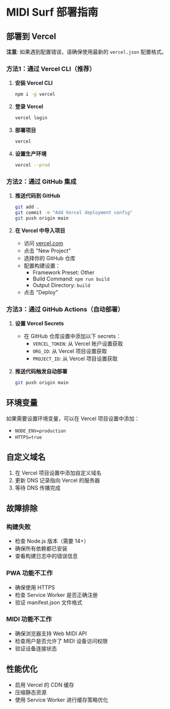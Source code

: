 # MIDI Surf 部署指南

## 部署到 Vercel

**注意**: 如果遇到配置错误，请确保使用最新的 `vercel.json` 配置格式。

### 方法1：通过 Vercel CLI（推荐）

1. **安装 Vercel CLI**
   ```bash
   npm i -g vercel
   ```

2. **登录 Vercel**
   ```bash
   vercel login
   ```

3. **部署项目**
   ```bash
   vercel
   ```

4. **设置生产环境**
   ```bash
   vercel --prod
   ```

### 方法2：通过 GitHub 集成

1. **推送代码到 GitHub**
   ```bash
   git add .
   git commit -m "Add Vercel deployment config"
   git push origin main
   ```

2. **在 Vercel 中导入项目**
   - 访问 [vercel.com](https://vercel.com)
   - 点击 "New Project"
   - 选择你的 GitHub 仓库
   - 配置构建设置：
     - Framework Preset: Other
     - Build Command: `npm run build`
     - Output Directory: `build`
   - 点击 "Deploy"

### 方法3：通过 GitHub Actions（自动部署）

1. **设置 Vercel Secrets**
   - 在 GitHub 仓库设置中添加以下 secrets：
     - `VERCEL_TOKEN`: 从 Vercel 账户设置获取
     - `ORG_ID`: 从 Vercel 项目设置获取
     - `PROJECT_ID`: 从 Vercel 项目设置获取

2. **推送代码触发自动部署**
   ```bash
   git push origin main
   ```

## 环境变量

如果需要设置环境变量，可以在 Vercel 项目设置中添加：

- `NODE_ENV=production`
- `HTTPS=true`

## 自定义域名

1. 在 Vercel 项目设置中添加自定义域名
2. 更新 DNS 记录指向 Vercel 的服务器
3. 等待 DNS 传播完成

## 故障排除

### 构建失败
- 检查 Node.js 版本（需要 14+）
- 确保所有依赖都已安装
- 查看构建日志中的错误信息

### PWA 功能不工作
- 确保使用 HTTPS
- 检查 Service Worker 是否正确注册
- 验证 manifest.json 文件格式

### MIDI 功能不工作
- 确保浏览器支持 Web MIDI API
- 检查用户是否允许了 MIDI 设备访问权限
- 验证设备连接状态

## 性能优化

- 启用 Vercel 的 CDN 缓存
- 压缩静态资源
- 使用 Service Worker 进行缓存策略优化 